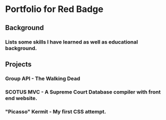 # Portfolio for Red Badge

## Background
### Lists some skills I have learned as well as educational background.

## Projects
### Group API - The Walking Dead
### SCOTUS MVC - A Supreme Court Database compiler with front end website.
### "Picasso" Kermit - My first CSS attempt.
